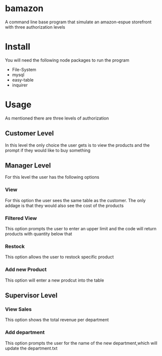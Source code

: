 # bamazon

A command line base program that simulate an amazon-espue storefront with three authorization levels

# Install

You will need the following node packages to run the program

+ File-System  
+ mysql
+ easy-table
+ inquirer


# Usage

As mentioned there are three levels of authorization 

## Customer Level

In this level the only choice the user gets is to view the products and the prompt if they would like to buy something

## Manager Level

For this level the user has the following options

### View
For this option the user sees the same table as the customer. The only addage is that they would also see the cost of the products

### Filtered View
This option prompts the user to enter an upper limit and the code will return products with quantity below that

### Restock
This option allows the user to restock specific product

### Add new Product
This option will enter a new prodcut into the table

## Supervisor Level

### View Sales

This option shows the total revenue per department

### Add department

This option prompts the user for the name of the new department,which will update the department.txt

